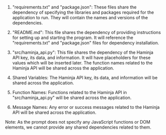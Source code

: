 1. "requirements.txt" and "package.json": These files share the dependency of specifying the libraries and packages required for the application to run. They will contain the names and versions of the dependencies.

2. "README.md": This file shares the dependency of providing instructions for setting up and starting the program. It will reference the "requirements.txt" and "package.json" files for dependency installation.

3. "src/haminja_api.py": This file shares the dependency of the Haminja API key, its data, and information. It will have placeholders for these values which will be inserted later. The function names related to the Haminja API will be shared across the application.

4. Shared Variables: The Haminja API key, its data, and information will be shared across the application.

5. Function Names: Functions related to the Haminja API in "src/haminja_api.py" will be shared across the application.

6. Message Names: Any error or success messages related to the Haminja API will be shared across the application.

Note: As the prompt does not specify any JavaScript functions or DOM elements, we cannot provide any shared dependencies related to them.
